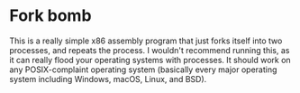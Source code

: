 # Fork bomb
This is a really simple x86 assembly program that just forks itself into two processes, and repeats the process. I wouldn't recommend running this, as it can really flood your operating systems with processes. It should work on any POSIX-complaint operating system (basically every major operating system including Windows, macOS, Linux, and BSD).